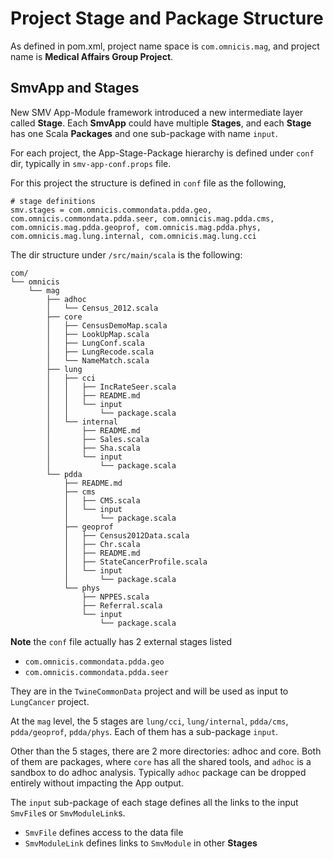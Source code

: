 # Project Stage and Package Structure

As defined in pom.xml, project name space is `com.omnicis.mag`, and project name is **Medical Affairs Group Project**.

## SmvApp and Stages

New SMV App-Module framework introduced a new intermediate layer called **Stage**. Each **SmvApp** could have multiple **Stages**, and each **Stage** has one Scala **Packages** and
one sub-package with name `input`.

For each project, the App-Stage-Package hierarchy is defined under `conf` dir, typically in `smv-app-conf.props` file.

For this project the structure is defined in `conf` file as the following,
```
# stage definitions
smv.stages = com.omnicis.commondata.pdda.geo, com.omnicis.commondata.pdda.seer, com.omnicis.mag.pdda.cms, com.omnicis.mag.pdda.geoprof, com.omnicis.mag.pdda.phys, com.omnicis.mag.lung.internal, com.omnicis.mag.lung.cci
```

The dir structure under `/src/main/scala` is the following:
```
com/
└── omnicis
    └── mag
        ├── adhoc
        │   └── Census_2012.scala
        ├── core
        │   ├── CensusDemoMap.scala
        │   ├── LookUpMap.scala
        │   ├── LungConf.scala
        │   ├── LungRecode.scala
        │   └── NameMatch.scala
        ├── lung
        │   ├── cci
        │   │   ├── IncRateSeer.scala
        │   │   ├── README.md
        │   │   └── input
        │   │       └── package.scala
        │   └── internal
        │       ├── README.md
        │       ├── Sales.scala
        │       ├── Sha.scala
        │       └── input
        │           └── package.scala
        └── pdda
            ├── README.md
            ├── cms
            │   ├── CMS.scala
            │   └── input
            │       └── package.scala
            ├── geoprof
            │   ├── Census2012Data.scala
            │   ├── Chr.scala
            │   ├── README.md
            │   ├── StateCancerProfile.scala
            │   └── input
            │       └── package.scala
            └── phys
                ├── NPPES.scala
                ├── Referral.scala
                └── input
                    └── package.scala
```

**Note** the `conf` file actually has 2 external stages listed
* `com.omnicis.commondata.pdda.geo`
* `com.omnicis.commondata.pdda.seer`

They are in the `TwineCommonData` project and will be used as input to `LungCancer`
project.

At the `mag` level, the 5 stages are `lung/cci`, `lung/internal`, `pdda/cms`,
`pdda/geoprof`, `pdda/phys`. Each of them has a sub-package `input`.

Other than the 5 stages, there are 2 more directories: adhoc and core. Both of them are packages, where `core` has all the shared tools, and `adhoc` is a sandbox to do adhoc analysis. Typically `adhoc` package can be dropped entirely without impacting the App output.

The `input` sub-package of each stage defines all the links to the input `SmvFile`s or
`SmvModuleLink`s.
* `SmvFile` defines access to the data file
* `SmvModuleLink` defines links to `SmvModule` in other **Stages**
